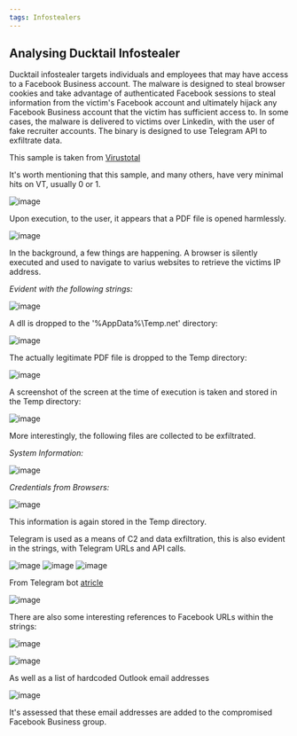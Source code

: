 ```yaml
---
tags: Infostealers
---
```

## Analysing Ducktail Infostealer

Ducktail infostealer targets individuals and employees that may have access to a Facebook Business account.
The malware is designed to steal browser cookies and take advantage of authenticated Facebook sessions to steal information from the victim's Facebook account and ultimately hijack any Facebook Business account that the victim has sufficient access to.
In some cases, the malware is delivered to victims over Linkedin, with the user of fake recruiter accounts.
The binary is designed to use Telegram API to exfiltrate data.

This sample is taken from [Virustotal](https://www.virustotal.com/gui/file/681a9d8a02e7abacc8d5218de80f16e16c02c2b40807246aa7a45e627e35038b)

It's worth mentioning that this sample, and many others, have very minimal hits on VT, usually 0 or 1.

![image](https://github.com/MZHeader/MZHeader.github.io/assets/151963631/d275931e-404f-46bb-b65f-3180e1b9d5f9)

Upon execution, to the user, it appears that a PDF file is opened harmlessly.

![image](https://github.com/MZHeader/MZHeader.github.io/assets/151963631/c036b5c0-3dc0-409a-9374-c5f6b43ec1de)

In the background, a few things are happening.
A browser is silently executed and used to navigate to varius websites to retrieve the victims IP address.

_Evident with the following strings:_

![image](https://github.com/MZHeader/MZHeader.github.io/assets/151963631/081e99c9-deca-4f75-b6cf-509b313ca1bc)


A dll is dropped to the '%AppData%\Temp\.net' directory:

![image](https://github.com/MZHeader/MZHeader.github.io/assets/151963631/e0003384-3133-457a-bd99-c687c745ec8a)

The actually legitimate PDF file is dropped to the Temp directory:

![image](https://github.com/MZHeader/MZHeader.github.io/assets/151963631/73676dae-5cc4-49af-8d9a-8f46f963e529)

A screenshot of the screen at the time of execution is taken and stored in the Temp directory:

![image](https://github.com/MZHeader/MZHeader.github.io/assets/151963631/e885a983-b204-4a0b-b412-8721d0fa9e52)

More interestingly, the following files are collected to be exfiltrated.

_System Information:_

![image](https://github.com/MZHeader/MZHeader.github.io/assets/151963631/49376a22-3737-4254-b8a6-eb1a3aa57fd5)

_Credentials from Browsers:_

![image](https://github.com/MZHeader/MZHeader.github.io/assets/151963631/b3d63fbe-8d70-4324-9852-ca4482c108ed)

This information is again stored in the Temp directory.

Telegram is used as a means of C2 and data exfiltration, this is also evident in the strings, with Telegram URLs and API calls.


![image](https://github.com/MZHeader/MZHeader.github.io/assets/151963631/39be0c4d-3c68-4ce7-b48d-74c71423d613)
![image](https://github.com/MZHeader/MZHeader.github.io/assets/151963631/09f46a31-5290-4181-ae12-bc73331f76af)
![image](https://github.com/MZHeader/MZHeader.github.io/assets/151963631/4dc027fc-d125-4f6e-a1c9-51c63eca739c)

From Telegram bot [atricle](https://telegrambots.github.io/book/Migration-Guide-to-Version-14.x.html)

![image](https://github.com/MZHeader/MZHeader.github.io/assets/151963631/2ca2c814-fcb2-4f13-a624-2c1404a80226)

There are also some interesting references to Facebook URLs within the strings:

![image](https://github.com/MZHeader/MZHeader.github.io/assets/151963631/6728cd25-712c-4b56-a6ff-87993575512c)

![image](https://github.com/MZHeader/MZHeader.github.io/assets/151963631/c5822417-b4c6-4969-b677-433c1c6e5e77)

As well as a list of hardcoded Outlook email addresses

![image](https://github.com/MZHeader/MZHeader.github.io/assets/151963631/edabee64-7f99-46e1-8107-119bde5b61ee)

It's assessed that these email addresses are added to the compromised Facebook Business group.
